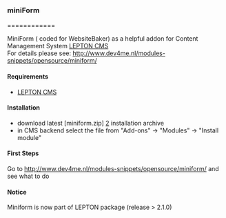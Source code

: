 ### miniForm
============

MiniForm ( coded for WebsiteBaker) as a helpful addon for Content Management System [LEPTON CMS][1]<br />
For details please see: http://www.dev4me.nl/modules-snippets/opensource/miniform/

#### Requirements

* [LEPTON CMS][1]

#### Installation

* download latest [miniform.zip] [2] installation archive
* in CMS backend select the file from "Add-ons" -> "Modules" -> "Install module"

#### First Steps

Go to http://www.dev4me.nl/modules-snippets/opensource/miniform/ and see what to do

#### Notice

Miniform is now part of LEPTON package (release > 2.1.0)

[1]: http://lepton-cms.org "LEPTON CMS"
[2]: http://www.lepton-cms.com/lepador/modules/miniform.php
